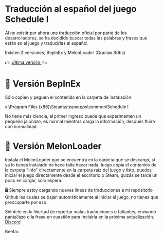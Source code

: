 # Traducción al español del juego Schedule I
Al no existir por ahora una traducción oficial por parte de los desarrolladores, se ha decidido buscar todas las palabras y frases que están en el juego y traducirlas al español.

Existen 2 versiones, BepInEx y MelonLoader (Gracias Britis)


:point_right:  [Ultima versión ](https://github.com/Beetario/schedule1_Spanish/archive/refs/heads/main.zip) :point_left:


# 🔰 Versión BepInEx

Sólo copien y peguen el contenido en la carpeta de instalación 

x:\Program Files (x86)\Steam\steamapps\common\Schedule I

No tiene más ciencia, al primer ingreso puede que experimenten un pequeño jalonazo, es normal mientras carga la información, después fluirá con normalidad. 

# 🔰 Versión MelonLoader

Instala el MelonLoader que se encuentra en la carpeta que se descargó, si ya lo tienes instalado no hace falta hacer nada, 
luego copia el contenido de la carpeta "info" directamente en la carpeta raíz del juego y listo, puedes iniciar el juego directamente desde el escritorio o Steam, quizás se tarde un poco en cargar, sólo espera. 


🖥 Siempre estoy cargando nuevas lineas de traducciones a mi repositorio Github las cuales se bajan automáticamente al iniciar el juego, no tienes que preocuparte por eso. 


Siéntete en la libertad de reportar malas traducciones o faltantes, enviando pantallazo o la frase en cuestión para incluirla en la próxima actualización. [Discord ](https://discord.gg/aSvFe9CTrf)


Beetar.
